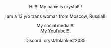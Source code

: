 <center> HI!!!! My name is crystal!!!
<center><p>I am a 13 y/o trans woman from Moscow, Russia!!!</p>
<center>My social media!!!:
<center><a href="https://www.youtube.com/channel/UCdGPGgdSQgr9iy0EyKyRSiQ">My YouTube!!!!</a>
<center><p>Discord: crystalblankie#2035</p>
